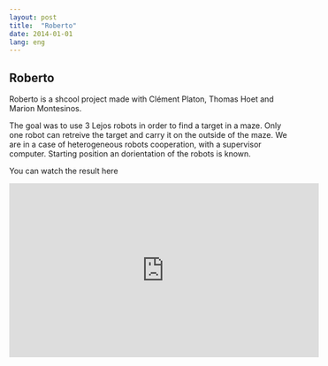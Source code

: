```yaml
---
layout: post
title:  "Roberto"
date: 2014-01-01
lang: eng
---
```

<h2>Roberto</h2>
Roberto is a shcool project made with Clément Platon, Thomas Hoet and Marion Montesinos.

The goal was to use 3 Lejos robots in order to find a target in a maze. Only one robot can retreive the target and carry it on the outside of the maze.
We are in a case of heterogeneous robots cooperation, with a supervisor computer. Starting position an dorientation of the robots is known.

You can watch the result here
<iframe style="display:block;margin: auto" width="560" height="315" src="https://www.youtube.com/embed/WK0P2EzwFBM" frameborder="0" allowfullscreen></iframe>
